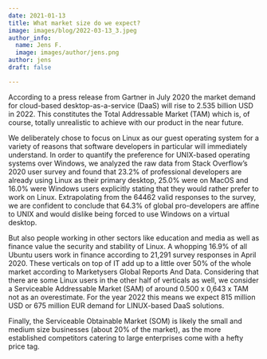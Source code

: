 ```yaml
---
date: 2021-01-13
title: What market size do we expect?
image: images/blog/2022-03-13_3.jpeg
author_info:
  name: Jens F.
  image: images/author/jens.png
author: jens
draft: false

---
```

<!-- Die Folie über eure potenzielle Marktgröße ist enorm wichtig, denn sie gibt uns erste Eindrücke darüber, wie ihr eure Geschäfts- und Wachstumsmöglichkeiten einschätzt. Es gibt hier verschiedenste Möglichkeiten eure Marktanalyse darzustellen. Ob Bottom Up, Top Down, TAM, SAM, SOM oder Szenario-Analysen – eurer Kreativität sind hier keine Grenzen gesetzt. Wichtig ist, dass die Größe eures Zielmarktes realistisch berechnet ist und das damit verbundene Potential ersichtlich wird. -->

According to a press release from Gartner in July 2020 the market demand for cloud-based desktop-as-a-service (DaaS) will rise to 2.535 billion USD in 2022. This constitutes the Total Addressable Market (TAM) which is, of course, totally unrealistic to achieve with our product in the near future.

We deliberately chose to focus on Linux as our guest operating system for a variety of reasons that software developers in particular will immediately understand. In order to quantify the preference for UNIX-based operating systems over Windows, we analyzed the raw data from Stack Overflow’s 2020 user survey and found that 23.2% of professional developers are already using Linux as their primary desktop, 25.0% were on MacOS and 16.0% were Windows users explicitly stating that they would rather prefer to work on Linux. Extrapolating from the 64462 valid responses to the survey, we are confident to conclude that 64.3% of global pro-developers are affine to UNIX and would dislike being forced to use Windows on a virtual desktop.

But also people working in other sectors like education and media as well as finance value the security and stability of Linux. A whopping 16.9% of all Ubuntu users work in finance according to 21,291 survey responses in April 2020. These verticals on top of IT add up to a little over 50% of the whole market according to Marketysers Global Reports And Data. Considering that there are some Linux users in the other half of verticals as well, we consider a Serviceable Addressable Market (SAM) of around 0.500 x 0,643 x TAM not as an overestimate. For the year 2022 this means we expect 815 million USD or 675 million EUR demand for LINUX-based DaaS solutions.

Finally, the Serviceable Obtainable Market (SOM) is likely the small and medium size businesses (about 20% of the market), as the more established competitors catering to large enterprises come with a hefty price tag.
